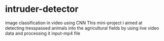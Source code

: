 # intruder-detector
image classification in video using CNN 
This mini-project i aimed at detecting tresspassed animals into the agricultural fields by using live video data and processing it
input-mp4 file
